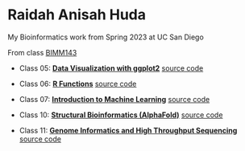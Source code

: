 # Raidah Anisah Huda
My Bioinformatics work from Spring 2023 at UC San Diego

From class [BIMM143](https://bioboot.github.io/bimm143_S23/)

- Class 05: [**Data Visualization with ggplot2**](https://github.com/Anisah26/bimm143/blob/main/class5%20copy/class05.pdf) [source code](https://github.com/Anisah26/bimm143/blob/main/class5%20copy/class05.qmd)

- Class 06: [**R Functions**](https://github.com/Anisah26/bimm143/blob/main/class%206/grades06.pdf) [source code](https://github.com/Anisah26/bimm143/blob/main/class%206/grades06.qmd) 

- Class 07: [**Introduction to Machine Learning**](https://github.com/Anisah26/bimm143/blob/main/class07/class7.pdf) [source code](https://github.com/Anisah26/bimm143/blob/main/class07/class7.qmd)

- Class 10: [**Structural Bioinformatics (AlphaFold)**](https://github.com/Anisah26/bimm143/blob/main/Class%2010/Class10.pdf) [source code](https://github.com/Anisah26/bimm143/blob/main/Class%2010/Class10.qmd)

- Class 11: [**Genome Informatics and High Throughput Sequencing**](https://github.com/Anisah26/bimm143/blob/main/class%2011/class11.pdf) [source code](https://github.com/Anisah26/bimm143/blob/main/class%2011/class11.qmd)






